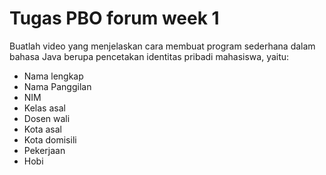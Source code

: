 # Tugas PBO forum week 1

Buatlah video yang menjelaskan cara membuat program sederhana dalam bahasa Java berupa pencetakan identitas pribadi mahasiswa, yaitu:

- Nama lengkap 
- Nama Panggilan
- NIM
- Kelas asal
- Dosen wali
- Kota asal
- Kota domisili
- Pekerjaan
- Hobi
